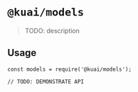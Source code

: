 # `@kuai/models`

> TODO: description

## Usage

```
const models = require('@kuai/models');

// TODO: DEMONSTRATE API
```
